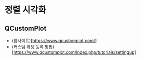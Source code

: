 # 정렬 시각화

##  QCustomPlot
- (웹사이트)[https://www.qcustomplot.com/]
- (커스텀 위젯 등록 방법)[https://www.qcustomplot.com/index.php/tutorials/settingup]
